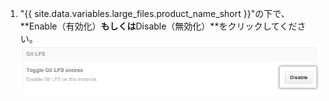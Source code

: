 1. "{{ site.data.variables.large_files.product_name_short }}"の下で、**Enable（有効化）**もしくは**Disable（無効化）**をクリックしてください。 ![無効化ボタン](/assets/images/enterprise/management-console/git-lfs-toggle.png)

